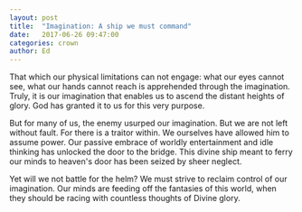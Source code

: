 ```yaml
---
layout: post
title:  "Imagination: A ship we must command"
date:   2017-06-26 09:47:00
categories: crown
author: Ed
---
```


That which our physical limitations can not engage: what our eyes cannot see, what our hands cannot reach is apprehended through the imagination. Truly, it is our imagination that enables us to ascend the distant heights of glory. God has granted it to us for this very purpose.

But for many of us, the enemy usurped our imagination. But we are not left without fault. For there is a traitor within. We ourselves have allowed him to assume power. Our passive embrace of worldly entertainment and idle thinking has unlocked the door to the bridge. This divine ship meant to ferry our minds to heaven's door has been seized by sheer neglect.

Yet will we not battle for the helm? We must strive to reclaim control of our imagination.  Our minds are feeding off the fantasies of this world, when they should be racing with countless thoughts of Divine glory.
